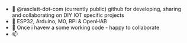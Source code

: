 - 👋 @rasclatt-dot-com (currently public) github for developing, sharing and collaborating on DIY IOT specific projects
- 👀 ESP32, Arduino, M0, RPi & OpenHAB
- 💞️ Once i havew a some working code - happy to collaborate
- 📫 <Contact details placeholder>

<!---
rasclatt-dot-com/rasclatt-dot-com is a ✨ special ✨ repository because its `README.md` (this file) appears on your GitHub profile.
You can click the Preview link to take a look at your changes.
--->
